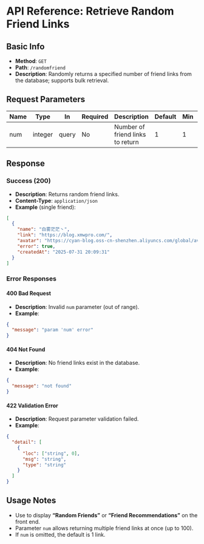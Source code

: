 # API Reference: Retrieve Random Friend Links

## Basic Info

* **Method**: `GET`  
* **Path**: `/randomfriend`  
* **Description**: Randomly returns a specified number of friend links from the database; supports bulk retrieval.

## Request Parameters

| Name | Type    | In    | Required | Description                          | Default | Min | Max |
|------|---------|-------|----------|--------------------------------------|---------|-----|-----|
| num  | integer | query | No       | Number of friend links to return     | 1       | 1   | 100 |

## Response

### Success (200)

* **Description**: Returns random friend links.  
* **Content-Type**: `application/json`  
* **Example** (single friend):

```json
[
  {
    "name": "白雾茫茫丶",
    "link": "https://blog.xmwpro.com/",
    "avatar": "https://cyan-blog.oss-cn-shenzhen.aliyuncs.com/global/avatar.jpg",
    "error": true,
    "createdAt": "2025-07-31 20:09:31"
  }
]
```

### Error Responses

#### 400 Bad Request

* **Description**: Invalid `num` parameter (out of range).  
* **Example**:

```json
{
  "message": "param 'num' error"
}
```

#### 404 Not Found

* **Description**: No friend links exist in the database.  
* **Example**:

```json
{
  "message": "not found"
}
```

#### 422 Validation Error

* **Description**: Request parameter validation failed.  
* **Example**:

```json
{
  "detail": [
    {
      "loc": ["string", 0],
      "msg": "string",
      "type": "string"
    }
  ]
}
```

## Usage Notes

* Use to display **“Random Friends”** or **“Friend Recommendations”** on the front end.
* Parameter `num` allows returning multiple friend links at once (up to 100).
* If `num` is omitted, the default is 1 link.